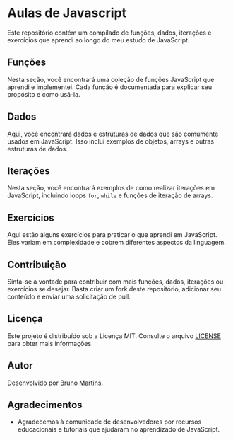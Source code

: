 # Aulas de Javascript

Este repositório contém um compilado de funções, dados, iterações e exercícios que aprendi ao longo do meu estudo de JavaScript.

## Funções

Nesta seção, você encontrará uma coleção de funções JavaScript que aprendi e implementei. Cada função é documentada para explicar seu propósito e como usá-la.

## Dados

Aqui, você encontrará dados e estruturas de dados que são comumente usados em JavaScript. Isso inclui exemplos de objetos, arrays e outras estruturas de dados.

## Iterações

Nesta seção, você encontrará exemplos de como realizar iterações em JavaScript, incluindo loops `for`, `while` e funções de iteração de arrays.

## Exercícios

Aqui estão alguns exercícios para praticar o que aprendi em JavaScript. Eles variam em complexidade e cobrem diferentes aspectos da linguagem.

## Contribuição

Sinta-se à vontade para contribuir com mais funções, dados, iterações ou exercícios se desejar. Basta criar um fork deste repositório, adicionar seu conteúdo e enviar uma solicitação de pull.

## Licença

Este projeto é distribuído sob a Licença MIT. Consulte o arquivo [LICENSE](LICENSE) para obter mais informações.

## Autor

Desenvolvido por [Bruno Martins](https://github.com/BrunoMartino).

## Agradecimentos

- Agradecemos à comunidade de desenvolvedores por recursos educacionais e tutoriais que ajudaram no aprendizado de JavaScript.
